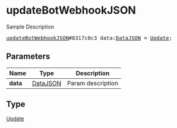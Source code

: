 # updateBotWebhookJSON

Sample Description

<pre>
<a href="../constructor/updateBotWebhookJSON.md">updateBotWebhookJSON</a>#8317c0c3 data:<a href="../type/DataJSON.md">DataJSON</a> = <a href="../type/Update.md">Update</a>;
</pre>

## Parameters

| Name | Type | Description |
|------|:----:|-------------|
| **data** | [DataJSON](../type/DataJSON.md) | Param description |

## Type

[Update](../type/Update.md)
